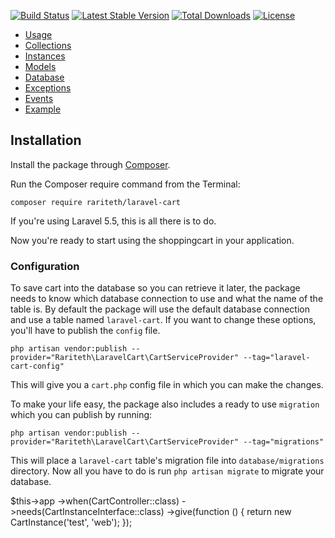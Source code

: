 
[![Build Status](https://travis-ci.org/rariteth/laravel-cart.svg?branch=master)](https://travis-ci.org/rariteth/laravel-cart)
[![Latest Stable Version](https://poser.pugx.org/rariteth/laravel-cart/v/stable)](https://packagist.org/packages/rariteth/laravel-cart)
[![Total Downloads](https://poser.pugx.org/rariteth/laravel-cart/downloads)](https://packagist.org/packages/rariteth/laravel-cart)
[![License](https://poser.pugx.org/rariteth/laravel-cart/license)](https://packagist.org/packages/rariteth/laravel-cart)

* [Usage](#usage)
* [Collections](#collections)
* [Instances](#instances)
* [Models](#models)
* [Database](#database)
* [Exceptions](#exceptions)
* [Events](#events)
* [Example](#example)

## Installation

Install the package through [Composer](http://getcomposer.org/).

Run the Composer require command from the Terminal:

    composer require rariteth/laravel-cart

If you're using Laravel 5.5, this is all there is to do.

Now you're ready to start using the shoppingcart in your application.

### Configuration
To save cart into the database so you can retrieve it later, the package needs to know which database connection to use and what the name of the table is.
By default the package will use the default database connection and use a table named `laravel-cart`.
If you want to change these options, you'll have to publish the `config` file.

    php artisan vendor:publish --provider="Rariteth\LaravelCart\CartServiceProvider" --tag="laravel-cart-config"

This will give you a `cart.php` config file in which you can make the changes.

To make your life easy, the package also includes a ready to use `migration` which you can publish by running:

    php artisan vendor:publish --provider="Rariteth\LaravelCart\CartServiceProvider" --tag="migrations"

This will place a `laravel-cart` table's migration file into `database/migrations` directory. Now all you have to do is run `php artisan migrate` to migrate your database.


$this->app
            ->when(CartController::class)
            ->needs(CartInstanceInterface::class)
            ->give(function () {
                return new CartInstance('test', 'web');
            });